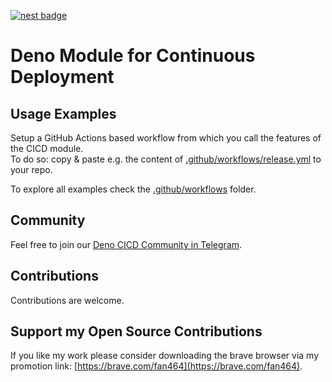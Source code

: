 [![nest badge](https://nest.land/badge.svg)](https://nest.land/package/CICD)
# Deno Module for Continuous Deployment

## Usage Examples 
Setup a GitHub Actions based workflow from which you call the features of the CICD module.  
To do so: copy & paste e.g. the content of [.github/workflows/release.yml](https://github.com/michael-spengler/cicd/blob/main/.github/workflows/release.yml) to your repo.  

To explore all examples check the [.github/workflows](https://github.com/michael-spengler/cicd/tree/main/.github/workflows) folder.

## Community
Feel free to join our [Deno CICD Community in Telegram](https://t.me/joinchat/CocyExMX-QW1YRxxFGXveg).

## Contributions
Contributions are welcome.

## Support my Open Source Contributions

If you like my work please consider downloading the brave browser via my
promotion link: [https://brave.com/fan464](https://brave.com/fan464).

![![](https://brave.com/)](https://brave.com/wp-content/uploads/2019/01/logotype-full-color.svg)
